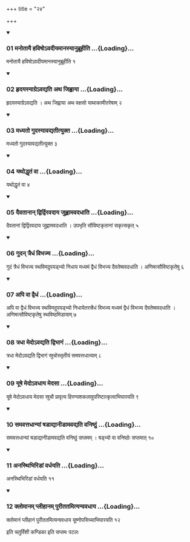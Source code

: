 +++
title = "२४"

+++

<div class="js_include" includetitle="true" newlevelforh1="3" unfilled="" url="/vedAH_yajuH/taittirIyam/sUtram/ApastambaH/shrautam/vishvAsa-prastutiH/07/24/01_manotAyai_haviSho-vadIyamAnasyAnubrUhIti.md">
<details open><summary><h3>01 मनोतायै हविषोऽवदीयमानस्यानुब्रूहीति ...{Loading}...</h3></summary>

मनोतायै हविषोऽवदीयमानस्यानुब्रूहीति १
</details>
</div>


<div class="js_include" includetitle="true" newlevelforh1="3" unfilled="" url="/vedAH_yajuH/taittirIyam/sUtram/ApastambaH/shrautam/vishvAsa-prastutiH/07/24/02_hRdayasyAgre-vadyati_atha_jihvAyA.md">
<details open><summary><h3>02 हृदयस्याग्रेऽवद्यति अथ जिह्वाया ...{Loading}...</h3></summary>

हृदयस्याग्रेऽवद्यति । अथ जिह्वाया अथ वक्षसो याथाकामीतरेषाम् २
</details>
</div>


<div class="js_include" includetitle="true" newlevelforh1="3" unfilled="" url="/vedAH_yajuH/taittirIyam/sUtram/ApastambaH/shrautam/vishvAsa-prastutiH/07/24/03_madhyato_gudasyAvadyatItyukta.md">
<details open><summary><h3>03 मध्यतो गुदस्यावद्यतीत्युक्त ...{Loading}...</h3></summary>

मध्यतो गुदस्यावद्यतीत्युक्त ३
</details>
</div>


<div class="js_include" includetitle="true" newlevelforh1="3" unfilled="" url="/vedAH_yajuH/taittirIyam/sUtram/ApastambaH/shrautam/vishvAsa-prastutiH/07/24/04_yathoddhRtaM_vA.md">
<details open><summary><h3>04 यथोद्धृतं वा ...{Loading}...</h3></summary>

यथोद्धृतं वा ४
</details>
</div>


<div class="js_include" includetitle="true" newlevelforh1="3" unfilled="" url="/vedAH_yajuH/taittirIyam/sUtram/ApastambaH/shrautam/vishvAsa-prastutiH/07/24/05_daivatAnAn_dvirdviravadAya_juhvAmavadadhAti.md">
<details open><summary><h3>05 दैवतानान् द्विर्द्विरवदाय जुह्वामवदधाति ...{Loading}...</h3></summary>

दैवतानां द्विर्द्विरवदाय जुह्वामवदधाति । उपभृति सौविष्टकृतानां सकृत्सकृत् ५
</details>
</div>


<div class="js_include" includetitle="true" newlevelforh1="3" unfilled="" url="/vedAH_yajuH/taittirIyam/sUtram/ApastambaH/shrautam/vishvAsa-prastutiH/07/24/06_gudan_traidhaM_vibhajya.md">
<details open><summary><h3>06 गुदन् त्रैधं विभज्य ...{Loading}...</h3></summary>

गुदं त्रैधं विभज्य स्थविमदुपयड्भ्यो निधाय मध्यमं द्वैधं विभज्य दैवतेष्ववदधाति । अणिमत्सौविष्टकृतेषु ६
</details>
</div>


<div class="js_include" includetitle="true" newlevelforh1="3" unfilled="" url="/vedAH_yajuH/taittirIyam/sUtram/ApastambaH/shrautam/vishvAsa-prastutiH/07/24/07_api_vA_dvaidhaM.md">
<details open><summary><h3>07 अपि वा द्वैधं ...{Loading}...</h3></summary>

अपि वा द्वैधं विभज्य स्थविमदुपयड्भ्यो निधायेतरत्त्रैधं विभज्य मध्यमं द्वैधं विभज्य दैवतेष्ववदधाति । अणिमत्सौविष्टकृतेषु स्थविष्ठमिडायाम् ७
</details>
</div>


<div class="js_include" includetitle="true" newlevelforh1="3" unfilled="" url="/vedAH_yajuH/taittirIyam/sUtram/ApastambaH/shrautam/vishvAsa-prastutiH/07/24/08_tradhA_medo-vadyati_dvibhAgaM.md">
<details open><summary><h3>08 त्रधा मेदोऽवद्यति द्विभागं ...{Loading}...</h3></summary>

त्रधा मेदोऽवद्यति द्विभागं स्रुचोस्तृतीयं समवत्तधात्याम् ८
</details>
</div>


<div class="js_include" includetitle="true" newlevelforh1="3" unfilled="" url="/vedAH_yajuH/taittirIyam/sUtram/ApastambaH/shrautam/vishvAsa-prastutiH/07/24/09_yUShe_medo-vadhAya_medasA.md">
<details open><summary><h3>09 यूषे मेदोऽवधाय मेदसा ...{Loading}...</h3></summary>

यूषे मेदोऽवधाय मेदसा स्रुचौ प्रावृत्य हिरण्यशकलावुपरिष्टात्कृत्वाभिघारयति ९
</details>
</div>


<div class="js_include" includetitle="true" newlevelforh1="3" unfilled="" url="/vedAH_yajuH/taittirIyam/sUtram/ApastambaH/shrautam/vishvAsa-prastutiH/07/24/10_samavattadhAnyAM_ShaDAdyAnIDAmavadyati_vaniShThuM.md">
<details open><summary><h3>10 समवत्तधान्यां षडाद्यानीडामवद्यति वनिष्ठुं ...{Loading}...</h3></summary>

समवत्तधान्यां षडाद्यानीडामवद्यति वनिष्ठुं सप्तमम् । षड्भ्यो वा वनिष्ठोः सप्तमात् १०
</details>
</div>


<div class="js_include" includetitle="true" newlevelforh1="3" unfilled="" url="/vedAH_yajuH/taittirIyam/sUtram/ApastambaH/shrautam/vishvAsa-prastutiH/07/24/11_anasthibhiriDAM_vardhayati.md">
<details open><summary><h3>11 अनस्थिभिरिडां वर्धयति ...{Loading}...</h3></summary>

अनस्थिभिरिडां वर्धयति ११
</details>
</div>


<div class="js_include" includetitle="true" newlevelforh1="3" unfilled="" url="/vedAH_yajuH/taittirIyam/sUtram/ApastambaH/shrautam/vishvAsa-prastutiH/07/24/12_klomAnam_plIhAnam_purItatamityanvavadhAya.md">
<details open><summary><h3>12 क्लोमानम् प्लीहानम् पुरीततमित्यन्ववधाय ...{Loading}...</h3></summary>

क्लोमानं प्लीहानं पुरीततमित्यन्ववधाय यूष्णोपसिच्याभिघारयति १२
</details>
</div>



  
इति चतुर्विंशी कण्डिका 
इति सप्तमः पटलः
